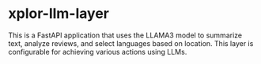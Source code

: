 # xplor-llm-layer
This is a FastAPI application that uses the LLAMA3 model to summarize text, analyze reviews, and select languages based on location. This layer is configurable for achieving various actions using LLMs.
